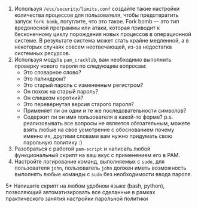 
1. Используя `/etc/security/limits.conf` создайте такие настройки количества процессов для пользователя, чтобы предотвратить запуск `fork bomb`, погуглите, что это такое.
   Fork bomb — это тип вредоносной программы или атаки, которая приводит к бесконечному циклу порождения новых процессов в операционной системе. В результате система может стать крайне медленной, а в некоторых случаях совсем неотвечающей, из-за недостатка системных ресурсов. 
2. Используя модуль `pam_cracklib`,  вам необходимо выполнить проверку нового пароля по следующим вопросам:
   * Это словарное слово?
   * Это палиндром?
   * Это старый пароль с измененным регистром?
   * Он похож на старый пароль?
   * Он слишком короткий?
   * Это перевернутая версия старого пароля?
   * Применяет ли он одни и те же последовательности символов?
   * Содержит ли он имя пользователя в какой-то форме? p.s. реализовывать все вопросы не является обязательным, можете взять любые на свое усмотрение с обоснованием почему именно их, другими словами вам нужно придумать свою парольную политику :)
3. Разобраться с работой `pam-script` и написать любой функциональный скрипт на ваш вкус с применением его в PAM.
4. Настройте логирование команд, выполняемых с `sudo`, для пользователя `john`, пользователь `john` должен иметь возможность выполнять любые команды с `sudo` без необходимости ввода пароля.

5\* Напишите скрипт на любом удобном языке (bash, python), позволяющий автоматизировать все сделанные в рамках практического занятия настройки парольной политики
